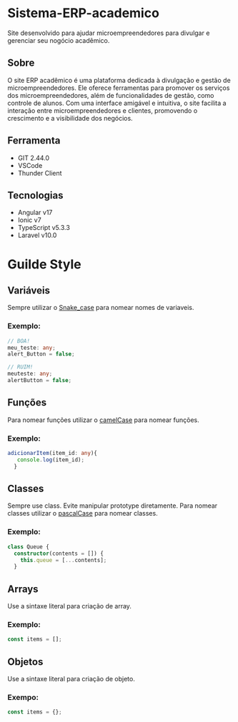 # Sistema-ERP-academico
Site desenvolvido para ajudar microempreendedores para divulgar e gerenciar seu nogócio acadêmico.

## Sobre
O site ERP acadêmico é uma plataforma dedicada à divulgação e gestão de microempreendedores. Ele oferece ferramentas para promover os serviços dos microempreendedores, além de funcionalidades de gestão, como controle de alunos. Com uma interface amigável e intuitiva, o site facilita a interação entre microempreendedores e clientes, promovendo o crescimento e a visibilidade dos negócios.

## Ferramenta
- GIT 2.44.0
- VSCode
- Thunder Client

## Tecnologias
- Angular v17
- Ionic v7
- TypeScript v5.3.3
- Laravel v10.0

# Guilde Style

## Variáveis
Sempre utilizar o [Snake_case](https://www.theserverside.com/definition/Snake-case) para nomear nomes de variaveis.
### Exemplo:
```TypeScript
// BOA!
meu_teste: any;
alert_Button = false;

// RUIM!
meuteste: any;
alertButton = false;

```

## Funções

Para nomear funções utilizar o [camelCase](https://coodesh.com/blog/dicionario/o-que-e-camelcase/) para nomear funções.
### Exemplo:
```TypeScript
adicionarItem(item_id: any){
   console.log(item_id);
  }
```

## Classes
Sempre use class. Evite manipular prototype diretamente.
Para nomear classes utilizar o [pascalCase](http://www.codigoexpresso.com.br/Home/Postagem/110) para nomear classes.
### Exemplo:
```TypeScript
class Queue {
  constructor(contents = []) {
    this.queue = [...contents];
  }
```
## Arrays
Use a sintaxe literal para criação de array.
### Exemplo:
```TypeScript
const items = [];
```
## Objetos
Use a sintaxe literal para criação de objeto.
### Exempo: 
```TypeScript
const items = {};
```
